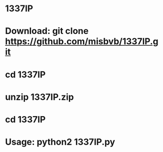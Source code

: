 # 1337IP
# Download: git clone https://github.com/misbvb/1337IP.git
# cd 1337IP
# unzip 1337IP.zip
# cd 1337IP
# Usage: python2 1337IP.py
